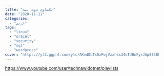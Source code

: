 ```yaml
---
title: "تكناوي دوت نيت"
date: "2020-11-11"
categories:
  - "عربي"
tags:
  - "linux"
  - "oracel"
  - "security"
  - "sql"
  - "wordpress"
cover: "https://yt3.ggpht.com/ytc/AKedOLTs5xPwjVzxhss34sTUBnFyrJApSllD0pa3oQaOhw=s88-c-k-c0x00ffffff-no-rj"
---
```


https://www.youtube.com/user/technawidotnet/playlists
